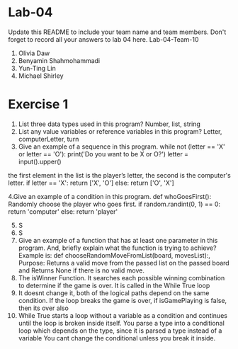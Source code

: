 # Lab-04

Update this README to include your team name and team members. Don't forget to record all your answers to lab 04 here.
Lab-04-Team-10

1. Olivia Daw 
2. Benyamin Shahmohammadi 
3. Yun-Ting Lin 
4. Michael Shirley

Exercise 1 
====
1. List three data types used in this program? Number, list, string 
2. List any value variables or reference variables in this program? Letter, computerLetter, turn 
3. Give an example of a sequence in this program.
while not (letter == 'X' or letter == 'O'):
  print('Do you want to be X or O?')
  letter = input().upper()
  
the first element in the list is the player’s letter, the second is the computer's letter.
 if letter == 'X':
  return ['X', 'O']
 else:
  return ['O', 'X']
  
4.Give an example of a condition in this program.
def whoGoesFirst():
 Randomly choose the player who goes first.
 if random.randint(0, 1) == 0:
  return 'computer'
 else:
  return 'player'
  
5. S
6. S
7. Give an example of a function that has at least one parameter in this program. And, briefly explain what the function is trying to achieve? Example is: def chooseRandomMoveFromList(board, movesList):, Purpose: Returns a valid move from the passed list on the passed board and Returns None if there is no valid move.
8. The isWinner Function. It searches each possible winning combination to determine if the game is over. It is called in the While True loop
9. It doesnt change it, both of the logical paths depend on the same condition. If the loop breaks the game is over, if isGamePlaying is false, then its over also
10. While True starts a loop without a variable as a condition and continues until the loop is broken inside itself. You parse a type into a conditional loop which depends on the type, since it is parsed a type instead of a variable You cant change the conditional unless you break it inside.
